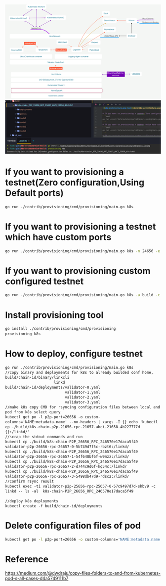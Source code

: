 ![k8s_architecture](docs/k8s_architecture.png)
![instal_build.png](docs/install_build.png)

# If you want to provisioning a testnet(Zero configuration,Using Default ports)
```bash
go run ./contrib/provisioning/cmd/provisioning/main.go k8s
```
# If you want to provisioning a testnet which have custom ports
```bash
go run ./contrib/provisioning/cmd/provisioning/main.go k8s -n 24656 -e 24658 -r 24657
```
# If you want to provisioning custom configured testnet
```bash
go run ./contrib/provisioning/cmd/provisioning/main.go k8s -a build -c jeehong -m 0.000003stake -n 24656 -e 24658 -r 24657 -i 192.168.253.192,192.168.253.193,192.168.253.195,192.168.224.247
```
# Install provisioning tool
```bash
go install ./contrib/provisioning/cmd/provisioning
provisioning k8s  
```
# How to deploy, configure testnet
```
go run ./contrib/provisioning/cmd/provisioning/main.go k8s
//copy binary and deployments for k8s to already builded conf home, 
build/chain-id/binary/linkcli
                      linkd
build/chain-id/deployments/validator-0.yaml
                           validator-1.yaml
                           validator-2.yaml
                           validator-3.yaml
//make k8s copy CMD for rsyncing configuration files between local and pod from k8s select query
kubectl get po -l p2p-port=26656 -o custom-columns='NAME:metadata.name' --no-headers | xargs -I {} echo 'kubectl cp ./build/k8s-chain-p2p-21656-rpc-21657-abci-21658-4b227777d {}:/linkd/'
//scrap the stdout commands and run 
kubectl cp ./build/k8s-chain-P2P_26656_RPC_246570e17daca5f49  validator-p2p-26656-rpc-26657-0-5b749d7f5c-rbzt6:/linkd/
kubectl cp ./build/k8s-chain-P2P_26656_RPC_246570e17daca5f49  validator-p2p-26656-rpc-26657-1-54f648bf6f-w9mzz:/linkd/
kubectl cp ./build/k8s-chain-P2P_26656_RPC_246570e17daca5f49  validator-p2p-26656-rpc-26657-2-d744c9d6f-kq54c:/linkd/
kubectl cp ./build/k8s-chain-P2P_26656_RPC_246570e17daca5f49  validator-p2p-26656-rpc-26657-3-5498db47d9-rdsc2:/linkd/
//confirm rsync result
kubectl exec -ti validator-p2p-25656-rpc-25657-0-57c9497d7d-shbv9 -c linkd -- ls -al  k8s-chain-P2P_26656_RPC_246570e17daca5f49

//deploy k8s deployments
kubectl create -f build/chain-id/deployments
```
# Delete configuration files of pod
```bash
kubectl get po -l p2p-port=26656 -o custom-columns='NAME:metadata.name' --no-headers | xargs -I {} echo "kubectl exec -ti {} -- /bin/sh -c 'rm -rf /linkd/k8s-chain-P2P_26656_RPC_246570e17daca5f49'"
```
# Reference
https://medium.com/@dwdraju/copy-files-folders-to-and-from-kubernetes-pod-s-all-cases-d4a5749111b7
